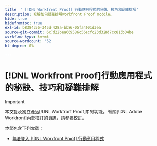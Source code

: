 ```yaml
---
title: ' [!DNL Workfront Proof] 行動應用程式的秘訣、技巧和疑難排解'
description: 瞭解如何疑難排解Workfront Proof mobile。
hide: true
hidefromtoc: true
exl-id: b8384c56-345d-428a-bb86-05fa4001d3ea
source-git-commit: 6c7d22bea669586c56acfc23d328d7cc815b04be
workflow-type: tm+mt
source-wordcount: '52'
ht-degree: 0%

---
```


# [!DNL Workfront Proof]行動應用程式的秘訣、技巧和疑難排解

>[!IMPORTANT]
>
>本文提及獨立產品[!DNL Workfront Proof]中的功能。 有關[!DNL Adobe Workfront]內部校訂的資訊，請參閱[校訂](../../../review-and-approve-work/proofing/proofing.md)。

本節包含下列文章：

* [無法登入 [!DNL Workfront Proof] 行動應用程式](../../../workfront-proof/wp-mobile/tips-tricks-and-troubleshooting/unable-to-log-in.md)
